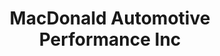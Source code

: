 ---
title: "MacDonald Automotive Performance Inc"
url: /seaforth/macdonald-automotive-performance-inc/
shop: car repair
---